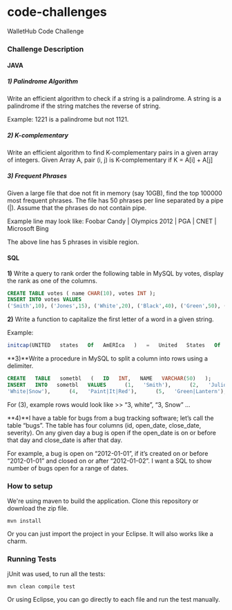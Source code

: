 # code-challenges

WalletHub Code Challenge


### Challenge Description

#### JAVA
##### 1) Palindrome Algorithm
Write an efficient algorithm to check if a string is a palindrome.
A string is a palindrome if the string matches the reverse of string.

Example: 1221 is a palindrome but not 1121.

##### 2) K-complementary
Write an efficient algorithm to find K-complementary pairs in a given array of integers.
Given Array A, pair (i,   j) is K-complementary if K = A[i] + A[j]


##### 3) Frequent Phrases
Given a large file that doe not fit in memory (say 10GB), find the top 100000 most frequent phrases.
The file has 50 phrases per line separated by a pipe (|).
Assume that the phrases do not contain pipe.

Example line may look like:
Foobar Candy | Olympics 2012 | PGA | CNET | Microsoft Bing

The above line has 5 phrases in visible region.

#### SQL

**1)** Write a query to rank order the following table in MySQL by votes, display the rank as one of the columns.

```sql
CREATE TABLE votes ( name CHAR(10), votes INT );
INSERT INTO votes VALUES 
('Smith',10), ('Jones',15), ('White',20), ('Black',40), ('Green',50), ('Brown',20);
```

**2)** Write a function to capitalize the first letter of a word in a given string.

Example:

```sql
initcap(UNITED   states   Of   AmERIca   )   =   United   States   Of   America
```

**3)**Write a procedure in MySQL to split a column into rows using a delimiter.

```sql
CREATE   TABLE   sometbl   (   ID   INT,   NAME   VARCHAR(50)   );   
INSERT   INTO   sometbl   VALUES      (1,   'Smith'),      (2,   'Julio|Jones|Falcons'),(3,   
'White|Snow'),      (4,   'Paint|It|Red'),      (5,   'Green|Lantern'),      (6,   'Brown|bag');
```
For   (3),   example   rows   would   look   like   >>   “3,   white”,   “3,   Snow”   …

**4)**I have a table for bugs from a bug tracking software; let’s call the table “bugs”.
The table has four columns (id, open_date, close_date,   severity). On any given day
a bug is open if the open_date is on or before that day and close_date is after
that day. 

For   example, a bug is open  on  “2012-01-01”, if it’s created on or
before “2012-01-01” and  closed on  or  after  “2012-01-02”. I  want a SQL to show 
number of bugs open for a range of dates.

### How to setup
We're using maven to build the application. Clone this repository or download the zip file.

```
mvn install
```
Or you can just import the project in your Eclipse. It will also works like a charm.

### Running Tests
jUnit was used, to run all the tests:

```
mvn clean compile test
```
Or using Eclipse, you can go directly to each file and run the test manually.
